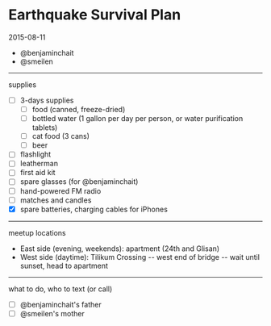 # Earthquake Survival Plan

2015-08-11

* @benjaminchait
* @smeilen

* * *

supplies
* [ ] 3-days supplies
  * [ ] food (canned, freeze-dried)
  * [ ] bottled water (1 gallon per day per person, or water purification tablets)
  * [ ] cat food (3 cans)
  * [ ] beer
* [ ] flashlight
* [ ] leatherman
* [ ] first aid kit
* [ ] spare glasses (for @benjaminchait)
* [ ] hand-powered FM radio
* [ ] matches and candles
* [x] spare batteries, charging cables for iPhones

* * *

meetup locations
* East side (evening, weekends): apartment (24th and Glisan)
* West side (daytime): Tilikum Crossing -- west end of bridge -- wait until sunset, head to apartment

* * *

what to do, who to text (or call)
* [ ] @benjaminchait's father
* [ ] @smeilen's mother
